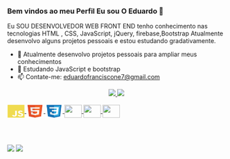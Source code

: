 ### Bem vindos ao meu Perfil Eu sou O Eduardo 👋

Eu SOU DESENVOLVEDOR WEB FRONT END  tenho conhecimento nas tecnologias HTML , CSS, JavaScript, jQuery, firebase,Bootstrap Atualmente desenvolvo alguns projetos pessoais e estou estudando gradativamente.

- 🔭 Atualmente desenvolvo projetos pessoais para ampliar meus conhecimentos
- 🌱 Estudando JavaScript e bootstrap
- 📫 Contate-me: eduardofranciscone7@gmail.com

<div align="center">
  <a href="https://github.com/Eduardofranciscone">
  <img height="180em" src="https://github-readme-stats.vercel.app/api?username=Eduardofranciscone&show_icons=true&theme=dark&include_all_commits=true&count_private=true"/>
  <img height="180em" src="https://github-readme-stats.vercel.app/api/top-langs/?username=Eduardofranciscone&layout=compact&langs_count=7&theme=dracula"/>
</div>
  
  <div style="display: inline_block"><br>
  <img align="center" alt="Rafa-Js" height="30" width="40" src="https://raw.githubusercontent.com/devicons/devicon/master/icons/javascript/javascript-plain.svg">
  <img align="center" alt="Rafa-HTML" height="30" width="40" src="https://raw.githubusercontent.com/devicons/devicon/master/icons/html5/html5-original.svg">
  <img align="center" alt="Rafa-CSS" height="30" width="40" src="https://raw.githubusercontent.com/devicons/devicon/master/icons/css3/css3-original.svg"> 
  <img align="center" height="30" width="40" src="https://cdn.jsdelivr.net/gh/devicons/devicon/icons/jquery/jquery-original.svg" />
  <img align="center" height="30" width="40" src="https://cdn.jsdelivr.net/gh/devicons/devicon/icons/bootstrap/bootstrap-original.svg" />
  <img align="center" height="30" width="40" src="https://cdn.jsdelivr.net/gh/devicons/devicon/icons/firebase/firebase-plain.svg" />
                 
          
</div>
  
  <br> <br>
 
  <div>
      
  <a href = "mailto:eduardofranciscone7@gmail.com"><img src="https://img.shields.io/badge/-Gmail-%23333?style=for-the-badge&logo=gmail&logoColor=white" target="_blank"></a>
  <a href="https://www.linkedin.com/in/eduardo-franciscone-7b421a231/" target="_blank"><img src="https://img.shields.io/badge/-LinkedIn-%230077B5?style=for-the-badge&logo=linkedin&logoColor=white" target="_blank"></a> 
  </div>
